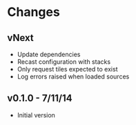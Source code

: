# Changes

## vNext

* Update dependencies
* Recast configuration with stacks
* Only request tiles expected to exist
* Log errors raised when loaded sources

## v0.1.0 - 7/11/14

* Initial version
